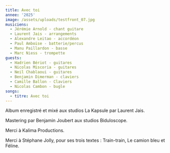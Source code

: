 ```yaml
---
title: Avec toi
annee: '2025'
image: /assets/uploads/testfront_07.jpg
musiciens:
  - Jérémie Arnold - chant guitare
  - Laurent Jais - arrangements
  - Alexandre Leitao - accordéon
  - Paul Amboise - batterie/percus
  - Manu Paillardon - basse
  - Marc Niess - trompette
guests:
  - Hadrien Bériot - guitares
  - Nicolas Miscoria - guitares
  - Neil Chablaoui - guitares
  - Benjamin Dimerman - claviers
  - Camille Ballon - Claviers
  - Nicolas Cambon - bugle
songs:
  - titre: Avec toi
---
```

Album enregistré et mixé aux studios La Kapsule par Laurent Jais.

Mastering par Benjamin Joubert aux studios Biduloscope.

Merci à Kalima Productions.

Merci à Stéphane Jolly, pour ses trois textes : Train-train, Le camion bleu et Féline.
